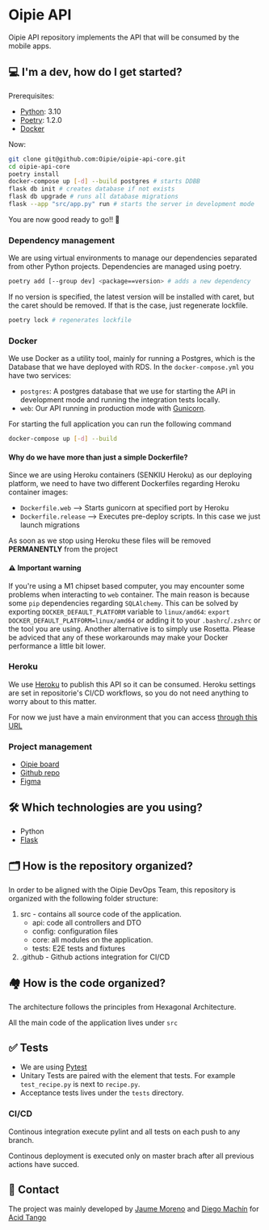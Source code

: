 # Oipie API

Oipie API repository implements the API that will be consumed by the mobile apps.

## 💻 I'm a dev, how do I get started?

Prerequisites:

- [Python](https://www.python.org/downloads/): 3.10
- [Poetry](https://python-poetry.org/docs/#installation): 1.2.0
- [Docker](https://docs.docker.com/get-docker/)

Now:

```bash
git clone git@github.com:Oipie/oipie-api-core.git
cd oipie-api-core
poetry install
docker-compose up [-d] --build postgres # starts DDBB
flask db init # creates database if not exists
flask db upgrade # runs all database migrations
flask --app "src/app.py" run # starts the server in development mode
```

You are now good ready to go!! 👯

### Dependency management

We are using virtual environments to manage our dependencies separated from other Python projects. Dependencies are managed using poetry.

```bash
poetry add [--group dev] <package==version> # adds a new dependency
```

If no version is specified, the latest version will be installed with caret, but the caret should be removed. If that is the case, just regenerate lockfile.

```bash
poetry lock # regenerates lockfile
```

### Docker

We use Docker as a utility tool, mainly for running a Postgres, which is the Database that we have deployed with RDS. In the `docker-compose.yml` you have two services:

- `postgres`: A postgres database that we use for starting the API in development mode and running the integration tests locally.
- `web`: Our API running in production mode with [Gunicorn](https://gunicorn.org/).

For starting the full application you can run the following command

```bash
docker-compose up [-d] --build
```

#### Why do we have more than just a simple Dockerfile?

Since we are using Heroku containers (SENKIU Heroku) as our deploying platform, we need to have two different Dockerfiles regarding Heroku container images:
- `Dockerfile.web` --> Starts gunicorn at specified port by Heroku
- `Dockerfile.release` --> Executes pre-deploy scripts. In this case we just launch migrations

As soon as we stop using Heroku these files will be removed **PERMANENTLY** from the project

#### :warning: Important warning

If you're using a M1 chipset based computer, you may encounter some problems when interacting to `web` container. The main reason is because some `pip` dependencies regarding `SQLAlchemy`. This can be solved by exporting `DOCKER_DEFAULT_PLATFORM` variable to `linux/amd64`:
`export DOCKER_DEFAULT_PLATFORM=linux/amd64` or adding it to your `.bashrc`/`.zshrc` or the tool you are using. Another alternative is to simply use Rosetta. Please be adviced that any of these workarounds may make your Docker performance a little bit lower.

### Heroku

We use [Heroku](https://www.heroku.com/) to publish this API so it can be consumed. Heroku settings are set in repositorie's CI/CD workflows, so you do not need anything to worry about to this matter.

For now we just have a main environment that you can access [through this URL](https://oipie.herokuapp.com/)


### Project management

- [Oipie board](https://trello.com/b/727W8t27/development)
- [Github repo](https://github.com/Oipie/oipie-api-core)
- [Figma](https://www.figma.com/file/baltSi1jqPjxE3lJRdl3gh/Oipiegma)

## 🛠 Which technologies are you using?

- Python
- [Flask](https://flask.palletsprojects.com/en/2.2.x/)

## 🗂 How is the repository organized?

In order to be aligned with the Oipie DevOps Team, this repository is organized with the following folder structure:

1. src - contains all source code of the application.
    * api: code all controllers and DTO
    * config: configuration files
    * core: all modules on the application.
    * tests: E2E tests and fixtures
3. .github - Github actions integration for CI/CD

## 🏘 How is the code organized?

The architecture follows the principles from Hexagonal Architecture.

All the main code of the application lives under `src`

## ✅ Tests

- We are using [Pytest](https://docs.pytest.org/en/7.1.x/)
- Unitary Tests are paired with the element that tests. For example `test_recipe.py` is next to `recipe.py`.
- Acceptance tests lives under the `tests` directory.

### CI/CD

Continous integration execute pylint and all tests on each push to any branch.

Continous deployment is executed only on master brach after all previous actions have succed.


## 📲 Contact

The project was mainly developed by [Jaume Moreno](morenocantoj@gmail.com) and [Diego Machín](diego@acidtango.com)
for [Acid Tango](https://acidtango.com/)
